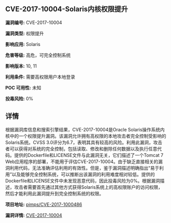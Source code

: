 ## CVE-2017-10004-Solaris内核权限提升

**漏洞编号:** CVE-2017-10004

**漏洞类型:** 权限提升

**影响应用:** Solaris

**危害等级:** 高危，可完全控制系统

**影响版本:** 10, 11

**利用条件:** 需要高权限用户本地登录

**POC 可用性:** 未知

**投毒风险:** 0%

## 详情

根据漏洞库信息和搜索引擎结果，CVE-2017-10004是Oracle Solaris操作系统内核中的一个权限提升漏洞。该漏洞允许拥有高权限的本地攻击者完全控制受影响的Solaris系统。CVSS 3.0评分为6.7，表明其具有较高的风险。利用此漏洞，攻击者可以获得对系统的完全控制，包括读取、修改和删除任何数据以及执行任意代码。提供的Dockerfile和LICENSE文件与此漏洞无关，它们描述了一个Tomcat 7 Web应用程序的部署，不能用于评估CVE-2017-10004。由于缺乏直接相关的漏洞利用代码，无法准确评估利用的有效性。但是，鉴于漏洞描述明确指出“易于利用”以及能够完全控制系统，可以推断出该漏洞的利用难度相对较低。提供的Dockerfile和LICENSE文件中未发现恶意代码，因此投毒风险为0%。根据漏洞描述，攻击者需要首先通过其他方式获得Solaris系统上的高权限账户的访问权限，然后才能利用此漏洞提升到完全控制系统的权限。

**项目地址:** [pimps/CVE-2017-1000486](https://github.com/pimps/CVE-2017-1000486)

**漏洞详情:** [CVE-2017-10004](https://nvd.nist.gov/vuln/detail/CVE-2017-10004)